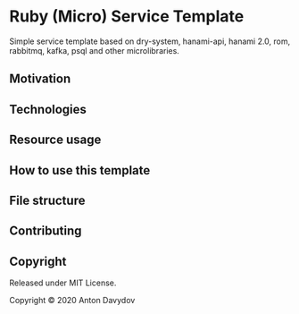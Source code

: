 # Ruby (Micro) Service Template

Simple service template based on dry-system, hanami-api, hanami 2.0, rom, rabbitmq, kafka, psql and other microlibraries.

## Motivation

## Technologies

## Resource usage

## How to use this template

## File structure

## Contributing

## Copyright

Released under MIT License.

Copyright © 2020 Anton Davydov
